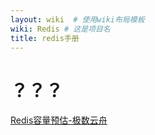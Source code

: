 ```yaml
---
layout: wiki  # 使用wiki布局模板
wiki: Redis # 这是项目名
title: redis手册
---
```


# ？？？

[Redis容量预估-极数云舟](http://www.redis.cn/redis_memory/)
